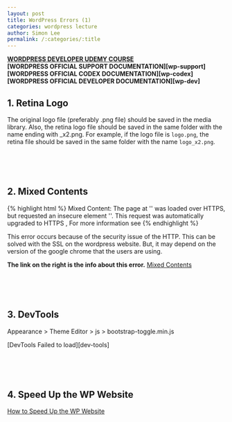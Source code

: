 ```yaml
---
layout: post
title: WordPress Errors (1)
categories: wordpress lecture
author: Simon Lee
permalink: /:categories/:title
---
```


<strong>[WORDPRESS DEVELOPER UDEMY COURSE][wp-udemy]</strong>  
<strong>[WORDPRESS OFFICIAL SUPPORT DOCUMENTATION][wp-support]</strong>  
<strong>[WORDPRESS OFFICIAL CODEX DOCUMENTATION][wp-codex]</strong>  
<strong>[WORDPRESS OFFICIAL DEVELOPER DOCUMENTATION][wp-dev]</strong>

## 1. Retina Logo

The original logo file (preferably .png file) should be saved in the media library. Also, the retina logo file should be saved in the same folder with the name ending with \_x2.png.
For example, if the logo file is `logo.png`, the retina file should be saved in the same folder with the name `logo_x2.png`.

<br>
<br>
<br>

## 2. Mixed Contents

{% highlight html %}
Mixed Content: The page at '<URL>' was loaded over HTTPS, but requested an
insecure element '<URL>'. This request was automatically upgraded to HTTPS
, For more information see <URL>
{% endhighlight %}

This error occurs because of the security issue of the HTTP. This can be solved with the SSL on the wordpress website. But, it may depend on the version of the google chrome that the users are using.

<strong>The link on the right is the info about this error.</strong> [Mixed Contents][mixed-contents]

<br>
<br>
<br>

[mixed-contents]: https://web.dev/what-is-mixed-content/

## 3. DevTools

Appearance > Theme Editor > js > bootstrap-toggle.min.js

[DevTools Failed to load][dev-tools]

<br>
<br>
<br>

## 4. Speed Up the WP Website

[How to Speed Up the WP Website][speed-up]

[wp-udemy]: https://www.udemy.com/course/become-a-wordpress-developer-php-javascript/learn/lecture/6896262?start=0#overview
[speed-up]: https://www.bluehost.com/blog/faq-how-can-i-speed-up-my-site/?utm_source=google&utm_medium=genericsearch&gclid=CjwKCAiAyc2BBhAaEiwA44-wWxQImf3JMd3F2drB8ad2CqTKQfAg4Oi7iBbG34n15dufu-Sa2YaY0RoCj-cQAvD_BwE&gclsrc=aw.ds
